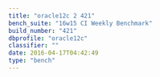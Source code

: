 ```yaml
---
title: "oracle12c 2 421"
bench_suite: "16w15 CI Weekly Benchmark"
build_number: "421"
dbprofile: "oracle12c"
classifier: ""
date: 2016-04-17T04:42:49
type: "bench"
---
```

